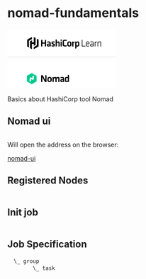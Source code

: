 # nomad-fundamentals

![nomad-hashicorp](https://github.com/sibelly/nomad-fundamentals/blob/main/.github/nomad-hashicorp.png?raw=true)

Basics about HashiCorp tool Nomad

## Nomad ui

```nomad ui ALLOCATION_ID
```

Will open the address on the browser:

[nomad-ui](https://github.com/sibelly/nomad-fundamentals/blob/main/.github/nomad-ui.png?raw=true)

## Registered Nodes

```nomad node status
```

## Init job

```nomad job init
```

## Job Specification

```job
  \_ group
        \_ task
```